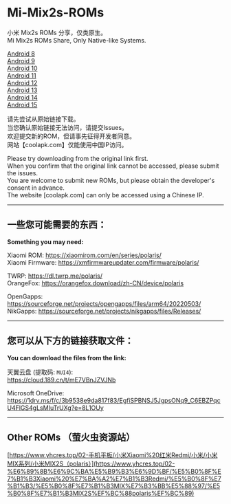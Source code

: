 # Mi-Mix2s-ROMs

小米 Mix2s ROMs 分享，仅类原生。  
Mi Mix2s ROMs Share, Only Native-like Systems.  

[Android 8](A8.MD)  
[Android 9](A9.MD)  
[Android 10](A10.MD)  
[Android 11](A11.MD)  
[Android 12](A12.MD)  
[Android 13](A13.MD)  
[Android 14](A14.MD)  
[Android 15](A15.MD)  

请先尝试从原始链接下载。  
当您确认原始链接无法访问，请提交Issues。  
欢迎提交新的ROM，但请事先征得开发者同意。  
网站【coolapk.com】仅能使用中国IP访问。  

Please try downloading from the original link first.  
When you confirm that the original link cannot be accessed, please submit the issues.  
You are welcome to submit new ROMs, but please obtain the developer's consent in advance.  
The website [coolapk.com] can only be accessed using a Chinese IP.  

-------------------------
## 一些您可能需要的东西：
**Something you may need:**  

Xiaomi ROM: https://xiaomirom.com/en/series/polaris/  
Xiaomi Firmware: https://xmfirmwareupdater.com/firmware/polaris/  

TWRP: https://dl.twrp.me/polaris/  
OrangeFox: https://orangefox.download/zh-CN/device/polaris  

OpenGapps: https://sourceforge.net/projects/opengapps/files/arm64/20220503/  
NikGapps: https://sourceforge.net/projects/nikgapps/files/Releases/  

-------------------------

## 您可以从下方的链接获取文件：
**You can download the files from the link:**  

天翼云盘 (提取码: `MUI4`):  
https://cloud.189.cn/t/mE7VBnJZVJNb  

Microsoft OneDrive:  
https://1drv.ms/f/c/3b9538e9da817f83/EgfiSPBNSJ5JgpsONq9_C6EBZPqcU4FlGS4gLsMIuTrUXg?e=8L1OUy  

-------------------------

## Other ROMs （萤火虫资源站）

[https://www.yhcres.top/02-手机平板/小米Xiaomi%20红米Redmi/小米/小米MIX系列/小米MIX2S（polaris）](https://www.yhcres.top/02-%E6%89%8B%E6%9C%BA%E5%B9%B3%E6%9D%BF/%E5%B0%8F%E7%B1%B3Xiaomi%20%E7%BA%A2%E7%B1%B3Redmi/%E5%B0%8F%E7%B1%B3/%E5%B0%8F%E7%B1%B3MIX%E7%B3%BB%E5%88%97/%E5%B0%8F%E7%B1%B3MIX2S%EF%BC%88polaris%EF%BC%89)
